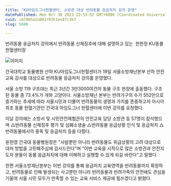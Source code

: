 ```yaml
---
title: "KU아임도그너헌혈센터, 소방관 대상 반려동물 응급처치 강의 운영"
datePublished: Mon Oct 30 2023 22:53:52 GMT+0000 (Coordinated Universal Time)
cuid: cm706ha2u002r07k1es87c3k3
slug: 5846

---
```



반려동물 응급처치 강의에서 반려동물 신체징후에 대해 설명하고 있는 
 한현정 KU동물헌혈센터장

![이미지](https://cdn.hashnode.com/res/hashnode/image/upload/v1739259968697/febae304-470c-484f-9898-8380a51db89b.jpeg)

건국대학교 동물병원 산하 KU아임도그너헌혈센터가 19일 서울소방재난본부 산하 안전교육 강사를 대상으로 반려동물 응급처치 강의를 운영했다.

서울 소방 119 구조대는 최근 3년간 3만3000여건의 동물 구조 현장에 출동했다. 구조된 동물 중 73.4%가 개와 고양이다. 서울소방재난 본부는 반려가구의 수가 552만으로 증가하는 추세에 따라 서울시민과 더불어 반려동물의 생명과 가치를 존중하고자 아시아 최초 동물 헌혈기관인 건국대 아임도그너 헌혈센터에 이번 강의를 요청했다.

이날 강의에는 소방서 및 시민안전체험관의 안전교육 담당 소방관 등 57명이 참석했으며 △반려동물 신체징후 평가 및 심폐소생술 △반려동물 응급상황 인식 및 응급처치 △반려동물에서의 중독 및 응급처치 등을 다뤘다.

윤헌영 건국대 동물병원장은 "사람뿐만 아니라 반려동물도 위급상황의 고려 대상으로 대처 방법을 고민해주심에 감사드린다"며 "이번 교육을 시작으로 많은 소방관과 안전지도자 분들이 동물 응급처치에 대해 이해하고 실행할 수 있게 되길 바란다"고 말했다.

한편 서울소방재난본부는 이번 강의를 통해 응급처치 교육영역을 반려동물까지 확장하고, 반려동물로 인해 발생되는 사고뿐만 아니라 반려동물과 반려가족의 안전에도 관심을 기울여 서울 시민 모두가 만족할 수 있는 교육 서비스 제공에 힘쓰겠다고 밝혔다.